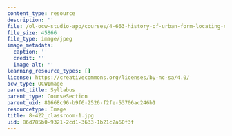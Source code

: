 ```yaml
---
content_type: resource
description: ''
file: /ol-ocw-studio-app/courses/4-663-history-of-urban-form-locating-capitalism-producing-early-modern-cities-and-objects-spring-2014/86d785b093212cd136331b21c2a60f3f_8-422_classroom-1.jpg
file_size: 45866
file_type: image/jpeg
image_metadata:
  caption: ''
  credit: ''
  image-alt: ''
learning_resource_types: []
license: https://creativecommons.org/licenses/by-nc-sa/4.0/
ocw_type: OCWImage
parent_title: Syllabus
parent_type: CourseSection
parent_uid: 81668c96-b9f6-2526-f2fe-53706ac246b1
resourcetype: Image
title: 8-422_classroom-1.jpg
uid: 86d785b0-9321-2cd1-3633-1b21c2a60f3f
---
```

